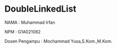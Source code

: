 # DoubleLinkedList

NAMA : Muhammad Irfan

NPM : G1A021082

Dosen Pengampu  : Mochammad Yusa,S.Kom.,M.Kom.
